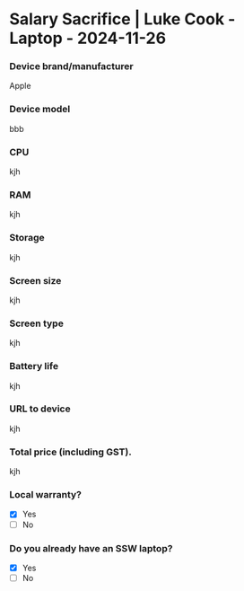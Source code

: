 # Salary Sacrifice | Luke Cook - Laptop - 2024-11-26
### Device brand/manufacturer

Apple

### Device model

bbb

### CPU

kjh

### RAM

kjh

### Storage

kjh

### Screen size

kjh

### Screen type

kjh

### Battery life

kjh

### URL to device

kjh

### Total price (including GST).

kjh

### Local warranty?

- [X] Yes
- [ ] No

### Do you already have an SSW laptop?

- [x] Yes
- [ ] No
